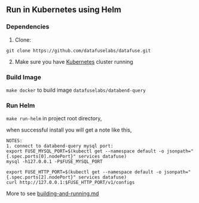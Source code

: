 ## Run in Kubernetes using Helm
### Dependencies

1. Clone:

```text
git clone https://github.com/datafuselabs/datafuse.git
```

2. Make sure you have [Kubernetes](https://kubernetes.io/) cluster running

### Build Image

`make docker` to build image `datafuselabs/databend-query`

###  Run Helm 

`make run-helm` in project root directory,

when successful install you will get a note like this,

```
NOTES:
1. connect to databend-query mysql port:
export FUSE_MYSQL_PORT=$(kubectl get --namespace default -o jsonpath="{.spec.ports[0].nodePort}" services datafuse)
mysql -h127.0.0.1 -P$FUSE_MYSQL_PORT

export FUSE_HTTP_PORT=$(kubectl get --namespace default -o jsonpath="{.spec.ports[2].nodePort}" services datafuse)
curl http://127.0.0.1:$FUSE_HTTP_PORT/v1/configs
```

More to see [building-and-running.md](../../docs/overview/building-and-running.md)
